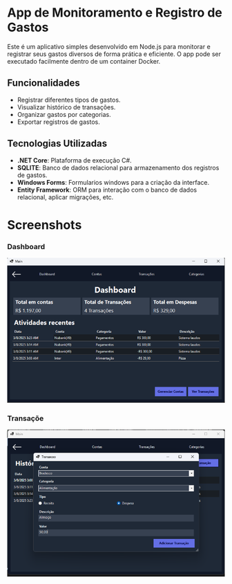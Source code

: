 # App de Monitoramento e Registro de Gastos

Este é um aplicativo simples desenvolvido em Node.js para monitorar e registrar seus gastos diversos de forma prática e eficiente. O app pode ser executado facilmente dentro de um container Docker.

## Funcionalidades

- Registrar diferentes tipos de gastos.
- Visualizar histórico de transações.
- Organizar gastos por categorias.
- Exportar registros de gastos.

## Tecnologias Utilizadas

- **.NET Core**: Plataforma de execução C#.
- **SQLITE**: Banco de dados relacional para armazenamento dos registros de gastos.
- **Windows Forms**: Formularios windows para a criação da interface.
- **Entity Framework**: ORM para interação com o banco de dados relacional, aplicar migrações, etc.

# Screenshots

### Dashboard
![Dashboard](https://github.com/igoreusttaquio/FinancasPessoais/blob/ff50380f26078d88477272f939bd40082d6c2c35/screenshots/dashboard.png)

### Transaçõe
![Transações](https://github.com/igoreusttaquio/FinancasPessoais/blob/ff50380f26078d88477272f939bd40082d6c2c35/screenshots/transacoes.png)

